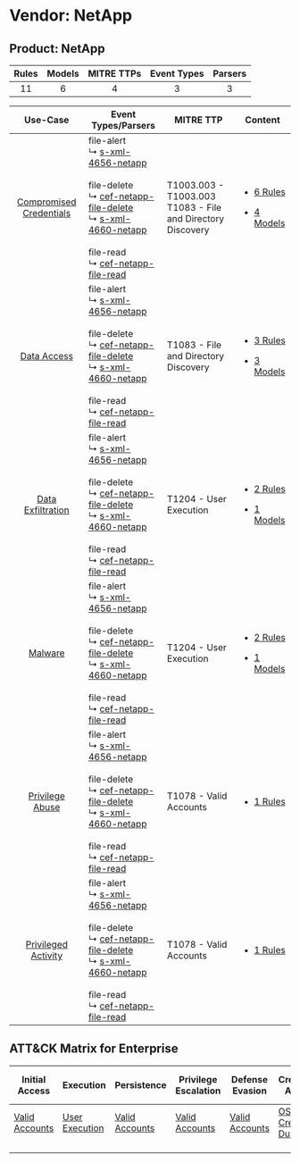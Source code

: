 Vendor: NetApp
==============
Product: NetApp
---------------
| Rules | Models | MITRE TTPs | Event Types | Parsers |
|:-----:|:------:|:----------:|:-----------:|:-------:|
|  11   |   6    |     4      |      3      |    3    |

|                                  Use-Case                                  | Event Types/Parsers                                                                                                                                                                                                                                                                                                                                           | MITRE TTP                                                         | Content                                                                                                          |
|:--------------------------------------------------------------------------:| ------------------------------------------------------------------------------------------------------------------------------------------------------------------------------------------------------------------------------------------------------------------------------------------------------------------------------------------------------------- | ----------------------------------------------------------------- | ---------------------------------------------------------------------------------------------------------------- |
| [Compromised Credentials](../../../UseCases/uc_compromised_credentials.md) |  file-alert<br> ↳ [s-xml-4656-netapp](Parsers/parserContent_s-xml-4656-netapp.md)<br><br> file-delete<br> ↳ [cef-netapp-file-delete](Parsers/parserContent_cef-netapp-file-delete.md)<br> ↳ [s-xml-4660-netapp](Parsers/parserContent_s-xml-4660-netapp.md)<br><br> file-read<br> ↳ [cef-netapp-file-read](Parsers/parserContent_cef-netapp-file-read.md)<br> | T1003.003 - T1003.003<br>T1083 - File and Directory Discovery<br> | [<ul><li>6 Rules</li></ul><ul><li>4 Models</li></ul>](Rules_Models/r_m_netapp_netapp_Compromised_Credentials.md) |
|             [Data Access](../../../UseCases/uc_data_access.md)             |  file-alert<br> ↳ [s-xml-4656-netapp](Parsers/parserContent_s-xml-4656-netapp.md)<br><br> file-delete<br> ↳ [cef-netapp-file-delete](Parsers/parserContent_cef-netapp-file-delete.md)<br> ↳ [s-xml-4660-netapp](Parsers/parserContent_s-xml-4660-netapp.md)<br><br> file-read<br> ↳ [cef-netapp-file-read](Parsers/parserContent_cef-netapp-file-read.md)<br> | T1083 - File and Directory Discovery<br>                          | [<ul><li>3 Rules</li></ul><ul><li>3 Models</li></ul>](Rules_Models/r_m_netapp_netapp_Data_Access.md)             |
|       [Data Exfiltration](../../../UseCases/uc_data_exfiltration.md)       |  file-alert<br> ↳ [s-xml-4656-netapp](Parsers/parserContent_s-xml-4656-netapp.md)<br><br> file-delete<br> ↳ [cef-netapp-file-delete](Parsers/parserContent_cef-netapp-file-delete.md)<br> ↳ [s-xml-4660-netapp](Parsers/parserContent_s-xml-4660-netapp.md)<br><br> file-read<br> ↳ [cef-netapp-file-read](Parsers/parserContent_cef-netapp-file-read.md)<br> | T1204 - User Execution<br>                                        | [<ul><li>2 Rules</li></ul><ul><li>1 Models</li></ul>](Rules_Models/r_m_netapp_netapp_Data_Exfiltration.md)       |
|                 [Malware](../../../UseCases/uc_malware.md)                 |  file-alert<br> ↳ [s-xml-4656-netapp](Parsers/parserContent_s-xml-4656-netapp.md)<br><br> file-delete<br> ↳ [cef-netapp-file-delete](Parsers/parserContent_cef-netapp-file-delete.md)<br> ↳ [s-xml-4660-netapp](Parsers/parserContent_s-xml-4660-netapp.md)<br><br> file-read<br> ↳ [cef-netapp-file-read](Parsers/parserContent_cef-netapp-file-read.md)<br> | T1204 - User Execution<br>                                        | [<ul><li>2 Rules</li></ul><ul><li>1 Models</li></ul>](Rules_Models/r_m_netapp_netapp_Malware.md)                 |
|         [Privilege Abuse](../../../UseCases/uc_privilege_abuse.md)         |  file-alert<br> ↳ [s-xml-4656-netapp](Parsers/parserContent_s-xml-4656-netapp.md)<br><br> file-delete<br> ↳ [cef-netapp-file-delete](Parsers/parserContent_cef-netapp-file-delete.md)<br> ↳ [s-xml-4660-netapp](Parsers/parserContent_s-xml-4660-netapp.md)<br><br> file-read<br> ↳ [cef-netapp-file-read](Parsers/parserContent_cef-netapp-file-read.md)<br> | T1078 - Valid Accounts<br>                                        | [<ul><li>1 Rules</li></ul>](Rules_Models/r_m_netapp_netapp_Privilege_Abuse.md)                                   |
|     [Privileged Activity](../../../UseCases/uc_privileged_activity.md)     |  file-alert<br> ↳ [s-xml-4656-netapp](Parsers/parserContent_s-xml-4656-netapp.md)<br><br> file-delete<br> ↳ [cef-netapp-file-delete](Parsers/parserContent_cef-netapp-file-delete.md)<br> ↳ [s-xml-4660-netapp](Parsers/parserContent_s-xml-4660-netapp.md)<br><br> file-read<br> ↳ [cef-netapp-file-read](Parsers/parserContent_cef-netapp-file-read.md)<br> | T1078 - Valid Accounts<br>                                        | [<ul><li>1 Rules</li></ul>](Rules_Models/r_m_netapp_netapp_Privileged_Activity.md)                               |

ATT&CK Matrix for Enterprise
----------------------------
| Initial Access                                                      | Execution                                                           | Persistence                                                         | Privilege Escalation                                                | Defense Evasion                                                     | Credential Access                                                          | Discovery                                                                         | Lateral Movement | Collection | Command and Control | Exfiltration | Impact |
| ------------------------------------------------------------------- | ------------------------------------------------------------------- | ------------------------------------------------------------------- | ------------------------------------------------------------------- | ------------------------------------------------------------------- | -------------------------------------------------------------------------- | --------------------------------------------------------------------------------- | ---------------- | ---------- | ------------------- | ------------ | ------ |
| [Valid Accounts](https://attack.mitre.org/techniques/T1078)<br><br> | [User Execution](https://attack.mitre.org/techniques/T1204)<br><br> | [Valid Accounts](https://attack.mitre.org/techniques/T1078)<br><br> | [Valid Accounts](https://attack.mitre.org/techniques/T1078)<br><br> | [Valid Accounts](https://attack.mitre.org/techniques/T1078)<br><br> | [OS Credential Dumping](https://attack.mitre.org/techniques/T1003)<br><br> | [File and Directory Discovery](https://attack.mitre.org/techniques/T1083)<br><br> |                  |            |                     |              |        |